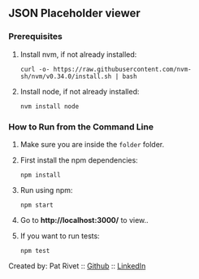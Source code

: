 ## JSON Placeholder viewer

### Prerequisites

1. Install nvm, if not already installed:
    ```
    curl -o- https://raw.githubusercontent.com/nvm-sh/nvm/v0.34.0/install.sh | bash
    ```
2. Install node, if not already installed:
    ```
    nvm install node
    ```

### How to Run from the Command Line

1. Make sure you are inside the `folder` folder.
2. First install the npm dependencies:
    ```
    npm install
    ```
3. Run using npm:
    ```
    npm start
    ```
4. Go to **http://localhost:3000/** to view..

5. If you want to run tests:
    ```
    npm test
    ```

Created by:  Pat Rivet :: [Github](https://github.com/patrivet/) :: [LinkedIn](https://www.linkedin.com/in/pat-rivet/)
